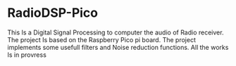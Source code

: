 # RadioDSP-Pico
This Is a Digital Signal Processing to computer the audio  of Radio receiver. The project Is based on the Raspberry Pico pi board. The project implements some usefull filters and Noise reduction functions. All the works Is in provress
